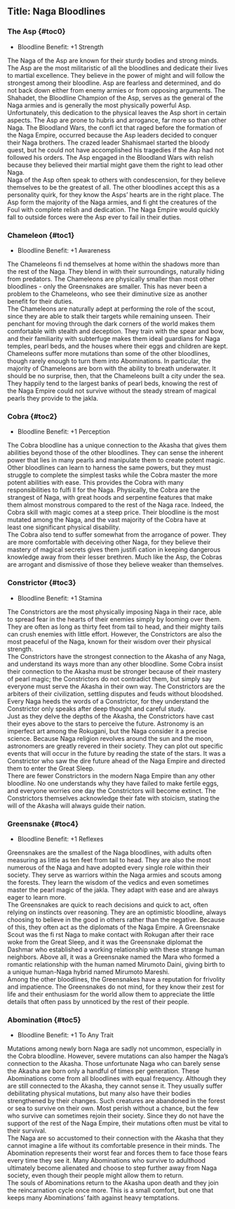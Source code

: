 Title: Naga Bloodlines
---
### <span>The Asp</span> {#toc0}

- Bloodline Benefit: +1 Strength

The Naga of the Asp are known for their sturdy bodies and strong minds. The Asp are the most militaristic of all the bloodlines and dedicate their lives to martial excellence. They believe in the power of might and will follow the strongest among their bloodline. Asp are fearless and determined, and do not back down either from enemy armies or from opposing arguments. The Shahadet, the Bloodline Champion of the Asp, serves as the general of the Naga armies and is generally the most physically powerful Asp.<br>
Unfortunately, this dedication to the physical leaves the Asp short in certain aspects. The Asp are prone to hubris and arrogance, far more so than other Naga. The Bloodland Wars, the confl ict that raged before the formation of the Naga Empire, occurred because the Asp leaders decided to conquer their Naga brothers. The crazed leader Shahismael started the bloody quest, but he could not have accomplished his tragedies if the Asp had not followed his orders. The Asp engaged in the Bloodland Wars with relish because they believed their martial might gave them the right to lead other Naga.<br>
Naga of the Asp often speak to others with condescension, for they believe themselves to be the greatest of all. The other bloodlines accept this as a personality quirk, for they know the Asps’ hearts are in the right place. The Asp form the majority of the Naga armies, and fi ght the creatures of the Foul with complete relish and dedication. The Naga Empire would quickly fall to outside forces were the Asp ever to fail in their duties.

### <span>Chameleon</span> {#toc1}

- Bloodline Benefit: +1 Awareness

The Chameleons fi nd themselves at home within the shadows more than the rest of the Naga. They blend in with their surroundings, naturally hiding from predators. The Chameleons are physically smaller than most other bloodlines - only the Greensnakes are smaller. This has never been a problem to the Chameleons, who see their diminutive size as another benefit for their duties.<br>
The Chameleons are naturally adept at performing the role of the scout, since they are able to stalk their targets while remaining unseen. Their penchant for moving through the dark corners of the world makes them comfortable with stealth and deception. They train with the spear and bow, and their familiarity with subterfuge makes them ideal guardians for Naga temples, pearl beds, and the houses where their eggs and children are kept.<br>
Chameleons suffer more mutations than some of the other bloodlines, though rarely enough to turn them into Abominations. In particular, the majority of Chameleons are born with the ability to breath underwater. It should be no surprise, then, that the Chameleons built a city under the sea. They happily tend to the largest banks of pearl beds, knowing the rest of the Naga Empire could not survive without the steady stream of magical pearls they provide to the jakla.

### <span>Cobra</span> {#toc2}

- Bloodline Benefit: +1 Perception

The Cobra bloodline has a unique connection to the Akasha that gives them abilities beyond those of the other bloodlines. They can sense the inherent power that lies in many pearls and manipulate them to create potent magic. Other bloodlines can learn to harness the same powers, but they must struggle to complete the simplest tasks while the Cobra master the more potent abilities with ease. This provides the Cobra with many responsibilities to fulfi ll for the Naga. Physically, the Cobra are the strangest of Naga, with great hoods and serpentine features that make them almost monstrous compared to the rest of the Naga race. Indeed, the Cobra skill with magic comes at a steep price. Their bloodline is the most mutated among the Naga, and the vast majority of the Cobra have at<br>
least one significant physical disability.<br>
The Cobra also tend to suffer somewhat from the arrogance of power. They are more comfortable with deceiving other Naga, for they believe their mastery of magical secrets gives them justifi cation in keeping dangerous knowledge away from their lesser brethren. Much like the Asp, the Cobras are arrogant and dismissive of those they believe weaker than themselves.

### <span>Constrictor</span> {#toc3}

- Bloodline Benefit: +1 Stamina

The Constrictors are the most physically imposing Naga in their race, able to spread fear in the hearts of their enemies simply by looming over them. They are often as long as thirty feet from tail to head, and their mighty tails can crush enemies with little effort. However, the Constrictors are also the most peaceful of the Naga, known for their wisdom over their physical strength.<br>
The Constrictors have the strongest connection to the Akasha of any Naga, and understand its ways more than any other bloodline. Some Cobra insist their connection to the Akasha must be stronger because of their mastery of pearl magic; the Constrictors do not contradict them, but simply say everyone must serve the Akasha in their own way. The Constrictors are the arbiters of their civilization, settling disputes and feuds without bloodshed. Every Naga heeds the words of a Constrictor, for they understand the Constrictor only speaks after deep thought and careful study.<br>
Just as they delve the depths of the Akasha, the Constrictors have cast their eyes above to the stars to perceive the future. Astronomy is an imperfect art among the Rokugani, but the Naga consider it a precise science. Because Naga religion revolves around the sun and the moon, astronomers are greatly revered in their society. They can plot out specific events that will occur in the future by reading the state of the stars. It was a Constrictor who saw the dire future ahead of the Naga Empire and directed them to enter the Great Sleep.<br>
There are fewer Constrictors in the modern Naga Empire than any other bloodline. No one understands why they have failed to make fertile eggs, and everyone worries one day the Constrictors will become extinct. The Constrictors themselves acknowledge their fate with stoicism, stating the will of the Akasha will always guide their nation.

### <span>Greensnake</span> {#toc4}

- Bloodline Benefit: +1 Reflexes

Greensnakes are the smallest of the Naga bloodlines, with adults often measuring as little as ten feet from tail to head. They are also the most numerous of the Naga and have adopted every single role within their society. They serve as warriors within the Naga armies and scouts among the forests. They learn the wisdom of the vedics and even sometimes master the pearl magic of the jakla. They adapt with ease and are always eager to learn more.<br>
The Greensnakes are quick to reach decisions and quick to act, often relying on instincts over reasoning. They are an optimistic bloodline, always choosing to believe in the good in others rather than the negative. Because of this, they often act as the diplomats of the Naga Empire. A Greensnake Scout was the fi rst Naga to make contact with Rokugan after their race woke from the Great Sleep, and it was the Greensnake diplomat the Dashmar who established a working relationship with these strange human neighbors. Above all, it was a Greensnake named the Mara who formed a romantic relationship with the human named Mirumoto Daini, giving birth to a unique human-Naga hybrid named Mirumoto Mareshi.<br>
Among the other bloodlines, the Greensnakes have a reputation for frivolity and impatience. The Greensnakes do not mind, for they know their zest for life and their enthusiasm for the world allow them to appreciate the little details that often pass by unnoticed by the rest of their people.

### <span>Abomination</span> {#toc5}

- Bloodline Benefit: +1&#160;To Any Trait

Mutations among newly born Naga are sadly not uncommon, especially in the Cobra bloodline. However, severe mutations can also hamper the Naga’s connection to the Akasha. Those unfortunate Naga who can barely sense the Akasha are born only a handful of times per generation. These Abominations come from all bloodlines with equal frequency. Although they are still connected to the Akasha, they cannot sense it. They usually suffer debilitating physical mutations, but many also have their bodies strengthened by their changes. Such creatures are abandoned in the forest or sea to survive on their own. Most perish without a chance, but the few who survive can sometimes rejoin their society. Since they do not have the support of the rest of the Naga Empire, their mutations often must be vital to their survival.<br>
The Naga are so accustomed to their connection with the Akasha that they cannot imagine a life without its comfortable presence in their minds. The Abomination represents their worst fear and forces them to face those fears every time they see it. Many Abominations who survive to adulthood ultimately become alienated and choose to step further away from Naga society, even though their people might allow them to return.<br>
The souls of Abominations return to the Akasha upon death and they join the reincarnation cycle once more. This is a small comfort, but one that keeps many Abominations’ faith against heavy temptations.

